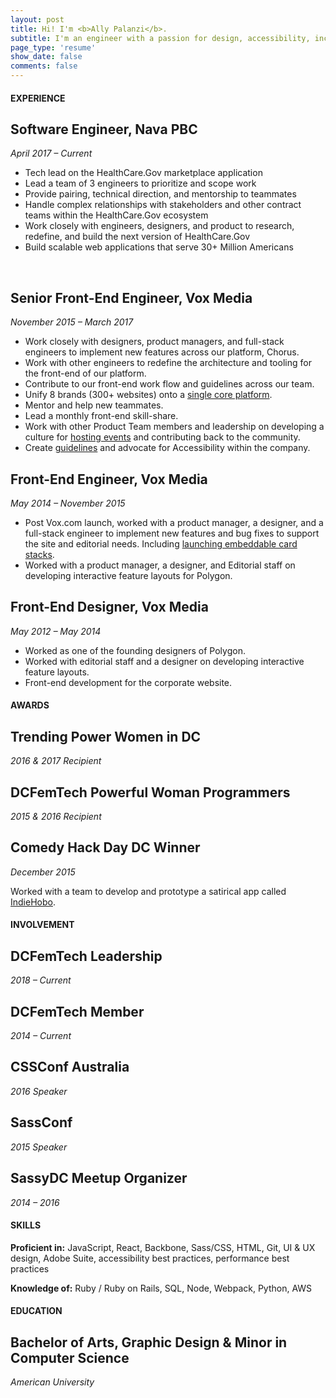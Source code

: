 ```yaml
---
layout: post
title: Hi! I'm <b>Ally Palanzi</b>.
subtitle: I'm an engineer with a passion for design, accessibility, inclusion, and ice cream. Currently, improving how government serves people at <a href="http://navahq.com/">Nava</a>.
page_type: 'resume'
show_date: false
comments: false
---
```


<div markdown="1">

#### EXPERIENCE

## Software Engineer, Nava PBC
*April 2017 – Current*
  
  - Tech lead on the HealthCare.Gov marketplace application
  - Lead a team of 3 engineers to prioritize and scope work
  - Provide pairing, technical direction, and mentorship to teammates
  - Handle complex relationships with stakeholders and other contract teams within the HealthCare.Gov ecosystem
  - Work closely with engineers, designers, and product to research, redefine, and build the next version of HealthCare.Gov
  - Build scalable web applications that serve 30+ Million Americans

<br>

## Senior Front-End Engineer, Vox Media
*November 2015 – March 2017*

  - Work closely with designers, product managers, and full-stack engineers to implement new features across our platform, Chorus.
  - Work with other engineers to redefine the architecture and tooling for the front-end of our platform.
  - Contribute to our front-end work flow and guidelines across our team.
  - Unify 8 brands (300+ websites) onto a [single core platform](http://product.voxmedia.com/2016/2/23/11098476/curbed-on-chorus-the-start-of-a-new-era-at-vox-media).
  - Mentor and help new teammates.
  - Lead a monthly front-end skill-share.
  - Work with other Product Team members and leadership on developing a culture for [hosting events](http://product.voxmedia.com/events) and contributing back to the community.
  - Create [guidelines](http://accessibility.voxmedia.com/) and advocate for Accessibility within the company.

## Front-End Engineer, Vox Media
*May 2014 – November 2015*

  - Post Vox.com launch, worked with a product manager, a designer, and a full-stack engineer to implement new features and bug fixes to support the site and editorial needs. Including [launching embeddable card stacks](http://www.vox.com/2015/5/28/8677005/embeddable-card-stacks-launch).
  - Worked with a product manager, a designer, and Editorial staff on developing interactive feature layouts for Polygon.

<!-- ## Visual Design Instructor, General Assembly
*April 2015 – May 2015*

  - Worked with General Assembly coordinators and two other instructors to teach students an introduction to design. Including: design concepts, branding, layout, and responsive design. -->

## Front-End Designer, Vox Media
*May 2012 – May 2014*

  - Worked as one of the founding designers of Polygon.
  - Worked with editorial staff and a designer on developing interactive feature layouts.
  - Front-end development for the corporate website.

</div>
<div markdown="1">

#### AWARDS

## Trending Power Women in DC
*2016 & 2017 Recipient*
<p></p>

## DCFemTech Powerful Woman Programmers
*2015 & 2016 Recipient*
<p></p>

## Comedy Hack Day DC Winner
*December 2015*

Worked with a team to develop and prototype a satirical app called [IndieHobo](http://www.comedyhackday.org/dc-2015/).

#### INVOLVEMENT

## DCFemTech Leadership
*2018 – Current*
<p></p>

## DCFemTech Member
*2014 – Current*
<p></p>

## CSSConf Australia
*2016 Speaker*
<p></p>

## SassConf
*2015 Speaker*
<p></p>

## SassyDC Meetup Organizer
*2014 – 2016*
<p></p>

#### SKILLS

**Proficient in:** JavaScript, React, Backbone, Sass/CSS, HTML, Git, UI & UX design, Adobe Suite, accessibility best practices, performance best practices

**Knowledge of:** Ruby / Ruby on Rails, SQL, Node, Webpack, Python, AWS
<p></p>

#### EDUCATION

## Bachelor of Arts, Graphic Design & Minor in Computer Science
*American University*

</div>
